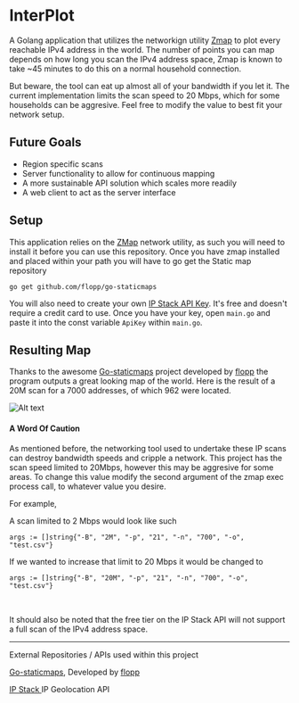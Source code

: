 # InterPlot

A Golang application that utilizes the networkign utility [Zmap](https://zmap.io/) to plot every reachable IPv4 address in the world. The number of points you can map depends on how long you scan the IPv4 address space, Zmap is known to take ~45 minutes to do this on a normal household connection.

But beware, the tool can eat up almost all of your bandwidth if you let it.  The current implementation limits the scan speed to 20 Mbps, which for some households can be aggresive. Feel free to modify the value to best fit your network setup. 

Future Goals
---

+ Region specific scans 
+ Server functionality to allow for continuous mapping 
+ A more sustainable API solution which scales more readily
+ A web client to act as the server interface
	


Setup
---
This application relies on the [ZMap](https://github.com/zmap/zmap) network utility, as such you will need to install it before you can use this repository. Once you have zmap installed and placed within your path you will have to go get the Static map repository  

`go get github.com/flopp/go-staticmaps`

You will also need to create your own [IP Stack API Key](https://ipstack.com/plan). It's free and doesn't require a credit card to use. Once you have your key, open `main.go` and paste it into the const variable `ApiKey`  within `main.go`. 

Resulting Map 
---
Thanks to the awesome [Go-staticmaps](https://github.com/flopp/go-staticmaps) project developed by [flopp](https://github.com/flopp) the program outputs a great looking map of the world. Here is the result of a 20M scan for a 7000 addresses, of which 962 were located. 


![Alt text](goodexample.png?raw=true "Example Map")


#### A Word Of Caution
As mentioned before, the networking tool used to undertake these IP scans can destroy bandwidth speeds and cripple a network. This project has the scan speed limited to 20Mbps, however this may be aggresive for some areas. To change this value modify the second argument of the zmap exec process call, to whatever value you desire. 

For example, 

A scan limited to 2 Mbps would look like such

    args := []string{"-B", "2M", "-p", "21", "-n", "700", "-o", "test.csv"}

If we wanted to increase that limit to 20 Mbps it would be changed to 

	args := []string{"-B", "20M", "-p", "21", "-n", "700", "-o", "test.csv"}
	
<br/>

It should also be noted that the free tier on the IP Stack API will not support a full scan of the IPv4 address space. 	
	
	
---
External Repositories / APIs used within this project 

[Go-staticmaps](https://github.com/flopp/go-staticmaps), Developed by [flopp](https://github.com/flopp)

[IP Stack ](https://ipstack.com/) IP Geolocation API
